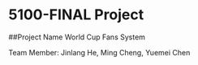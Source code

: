 # 5100-FINAL Project

##Project Name
World Cup Fans System

Team Member: Jinlang He, Ming Cheng, Yuemei Chen



